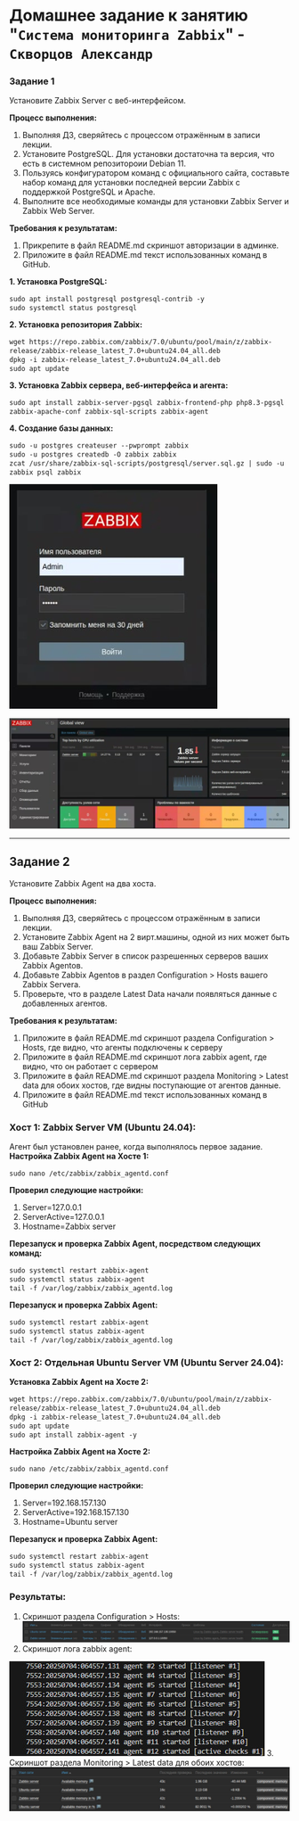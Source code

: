 # Домашнее задание к занятию "`Система мониторинга Zabbix`" - `Скворцов Александр`



### Задание 1

Установите Zabbix Server с веб-интерфейсом.

**Процесс выполнения:**
1. Выполняя ДЗ, сверяйтесь с процессом отражённым в записи лекции.
2. Установите PostgreSQL. Для установки достаточна та версия, что есть в системном репозитороии Debian 11.
3. Пользуясь конфигуратором команд с официального сайта, составьте набор команд для установки последней версии Zabbix с поддержкой PostgreSQL и Apache.
4. Выполните все необходимые команды для установки Zabbix Server и Zabbix Web Server.

**Требования к результатам:**
1. Прикрепите в файл README.md скриншот авторизации в админке.
2. Приложите в файл README.md текст использованных команд в GitHub.

**1. Установка PostgreSQL:**
```
sudo apt install postgresql postgresql-contrib -y
sudo systemctl status postgresql
```

**2. Установка репозитория Zabbix:**
```
wget https://repo.zabbix.com/zabbix/7.0/ubuntu/pool/main/z/zabbix-release/zabbix-release_latest_7.0+ubuntu24.04_all.deb
dpkg -i zabbix-release_latest_7.0+ubuntu24.04_all.deb
sudo apt update
```
**3. Установка Zabbix сервера, веб-интерфейса и агента:**
```
sudo apt install zabbix-server-pgsql zabbix-frontend-php php8.3-pgsql zabbix-apache-conf zabbix-sql-scripts zabbix-agent
```

**4. Создание базы данных:**
```
sudo -u postgres createuser --pwprompt zabbix
sudo -u postgres createdb -O zabbix zabbix
zcat /usr/share/zabbix-sql-scripts/postgresql/server.sql.gz | sudo -u zabbix psql zabbix
```

![Панель авторизации Zabbix](img/1.png)

![Панель управления Zabbix](img/2.png)


---

## Задание 2

Установите Zabbix Agent на два хоста.

**Процесс выполнения:**
1. Выполняя ДЗ, сверяйтесь с процессом отражённым в записи лекции.
2. Установите Zabbix Agent на 2 вирт.машины, одной из них может быть ваш Zabbix Server.
3. Добавьте Zabbix Server в список разрешенных серверов ваших Zabbix Agentов.
4. Добавьте Zabbix Agentов в раздел Configuration > Hosts вашего Zabbix Servera.
5. Проверьте, что в разделе Latest Data начали появляться данные с добавленных агентов.

**Требования к результатам:**
1. Приложите в файл README.md скриншот раздела Configuration > Hosts, где видно, что агенты подключены к серверу
2. Приложите в файл README.md скриншот лога zabbix agent, где видно, что он работает с сервером
3. Приложите в файл README.md скриншот раздела Monitoring > Latest data для обоих хостов, где видны поступающие от агентов данные.
4. Приложите в файл README.md текст использованных команд в GitHub

### Хост 1: Zabbix Server VM (Ubuntu 24.04):
Агент был установлен ранее, когда выполнялось первое задание.
**Настройка Zabbix Agent на Хосте 1:**
```
sudo nano /etc/zabbix/zabbix_agentd.conf
```
**Проверил следующие настройки:**
1. Server=127.0.0.1
2. ServerActive=127.0.0.1
3. Hostname=Zabbix server

**Перезапуск и проверка Zabbix Agent, посредством следующих команд:**
```
sudo systemctl restart zabbix-agent
sudo systemctl status zabbix-agent
tail -f /var/log/zabbix/zabbix_agentd.log
```
**Перезапуск и проверка Zabbix Agent:**
```
sudo systemctl restart zabbix-agent
sudo systemctl status zabbix-agent
tail -f /var/log/zabbix/zabbix_agentd.log
```

### Хост 2: Отдельная Ubuntu Server VM (Ubuntu Server 24.04):

**Установка Zabbix Agent на Хосте 2:**
```
wget https://repo.zabbix.com/zabbix/7.0/ubuntu/pool/main/z/zabbix-release/zabbix-release_latest_7.0+ubuntu24.04_all.deb
dpkg -i zabbix-release_latest_7.0+ubuntu24.04_all.deb
sudo apt update
sudo apt install zabbix-agent -y
```
**Настройка Zabbix Agent на Хосте 2:**
```
sudo nano /etc/zabbix/zabbix_agentd.conf
```
**Проверил следующие настройки:**
1. Server=192.168.157.130
2. ServerActive=192.168.157.130
3. Hostname=Ubuntu server

**Перезапуск и проверка Zabbix Agent:**
```
sudo systemctl restart zabbix-agent
sudo systemctl status zabbix-agent
tail -f /var/log/zabbix/zabbix_agentd.log
```

### Результаты:

1. Скриншот раздела Configuration > Hosts:
![Скриншот раздела Configuration](img/3.png)
2. Скриншот лога zabbix agent:

![Скриншот лога zabbix agent](img/4.png)
3. Скриншот раздела Monitoring > Latest data для обоих хостов:
![Скриншот раздела Monitoring](img/5.png)

